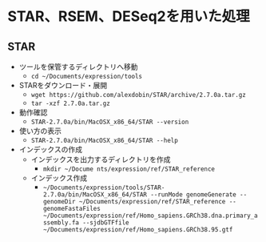 # STAR、RSEM、DESeq2を用いた処理  
## STAR  
- ツールを保管するディレクトリへ移動  
  - ```cd ~/Documents/expression/tools```  
- STARをダウンロード・展開  
  - ```wget https://github.com/alexdobin/STAR/archive/2.7.0a.tar.gz```  
  - ```tar -xzf 2.7.0a.tar.gz```  
- 動作確認  
  - ```STAR-2.7.0a/bin/MacOSX_x86_64/STAR --version```  
- 使い方の表示  
  - ```STAR-2.7.0a/bin/MacOSX_x86_64/STAR --help```  
- インデックスの作成  
  - インデックスを出力するディレクトリを作成  
    - ```mkdir ~/Docume nts/expression/ref/STAR_reference```  
  - インデックス作成  
    - ```~/Documents/expression/tools/STAR-2.7.0a/bin/MacOSX_x86_64/STAR --runMode genomeGenerate --genomeDir ~/Documents/expression/ref/STAR_reference --genomeFastaFiles ~/Documents/expression/ref/Homo_sapiens.GRCh38.dna.primary_assembly.fa --sjdbGTFfile ~/Documents/expression/ref/Homo_sapiens.GRCh38.95.gtf```  
